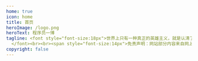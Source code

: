 ```yaml
---
home: true
icon: home
title: 首页
heroImage: /logo.png
heroText: 程序员一博
tagline: <font style="font-size:18px">世界上只有一种真正的英雄主义，就是认清了生活的真相后还依然热爱它 ✌ ️
  </font><br><br><span style="font-size:14px">免责声明：网站部分内容来自网上搜集更新，仅供读者预览及学习交流使用，原作者如果认为本站侵犯了您的版权,请告知，我会在24小时内会处理!</span>
copyright: false
---
```

